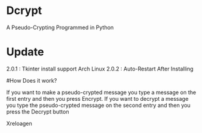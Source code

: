 # Dcrypt
A Pseudo-Crypting Programmed in Python

# Update

2.0.1 : Tkinter install support Arch Linux
2.0.2 : Auto-Restart After Installing

#How Does it work?

If you want to make a pseudo-crypted message you type a message on the first entry and then you press Encrypt.
If you want to decrypt a message you type the pseudo-crypted message on the second entry and then you press the Decrypt button

Xreloagen


